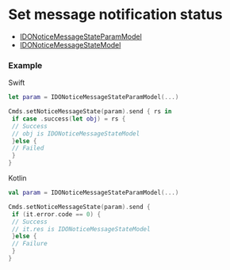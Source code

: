 # Set message notification status 
* [IDONoticeMessageStateParamModel](../model/IDONoticeMessageStateParamModel.md)
* [IDONoticeMessageStateModel](../model/IDONoticeMessageStateModel.md)



### Example 

Swift 
``` swift
let param = IDONoticeMessageStateParamModel(...)

Cmds.setNoticeMessageState(param).send { rs in
 if case .success(let obj) = rs {
 // Success
 // obj is IDONoticeMessageStateModel
 }else { 
 // Failed
 }
}
```

Kotlin
```kotlin
val param = IDONoticeMessageStateParamModel(...)

Cmds.setNoticeMessageState(param).send {
 if (it.error.code == 0) {
 // Success
 // it.res is IDONoticeMessageStateModel
 }else {
 // Failure
 }
}
```
